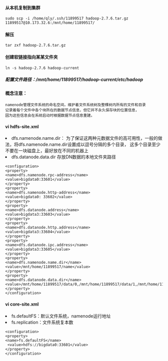 #### 从本机复制到集群

```  
sudo scp -i /home/qly/.ssh/11899517 hadoop-2.7.6.tar.gz  11899517@10.173.32.6:/mnt/home/11899517/
```  

#### 解压

```  
tar zxf hadoop-2.7.6.tar.gz
```  

#### 创建软链接指向某某文件夹

```  
ln -s hadoop-2.7.6 hadoop-current
```  

##### 配置文件路径：/mnt/home/11899517/hadoop-current/etc/hadoop

#### 概念注意：

```  
namenode管理文件系统的命名空间，维护着文件系统树及整棵树内所有的文件和目录
记录着每个文件中各个块所在的数据节点信息，但它并不永久保存块的位置信息，
因为这些信息会在系统启动时根据数据节点信息重建。
```  

#### vi hdfs-site.xml
<li>dfs.namenode.name.dir：
    为了保证这两种元数据文件的高可用性，一般的做法，将dfs.namenode.name.dir设置成以逗号分隔的多个目录，
    这多个目录至少不要在一块磁盘上，最好放在不同的机器上
<li>dfs.datanode.data.dir 存放DN数据的本地文件夹路径

```  
<configuration>
<property>
<name>dfs.namenode.rpc-address</name>
<value>bigdata0:33601</value>
</property>
<property>
<name>dfs.namenode.http-address</name>
<value>bigdata0: 33602</value>
</property>
<property>
<name>dfs.datanode.address</name>
<value>bigdata3:33603</value>
</property>
<property>
<name>dfs.datanode.http.address</name>
<value>bigdata3:33604</value>
</property>
<property>
<name>dfs.datanode.ipc.address</name>
<value>bigdata3:33605</value>
</property>
<property>
<name>dfs.namenode.name.dir</name>
<value>/mnt/home/11899517/name</value>
</property>
<property>
<name>dfs.datanode.data.dir</name>
<value>/mnt/home/11899517/data/0,/mnt/home/11899517/data/1,/mnt/home/11899517/data/2</value>
</property>
</configuration>
``` 

#### vi core-site.xml
<li>fs.defaultFS：默认文件系统，namenode运行地址
<li>fs.replication：文件系统复本数
    
``` 
<configuration>
<property>
<name>fs.defaultFS</name>
 <value>hdfs://bigdata0:33601</value>
</property>
</configuration>
```                











